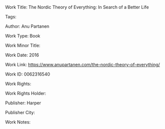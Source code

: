 Work Title: The Nordic Theory of Everything: In Search of a Better Life 

Tags: 

Author: Anu Partanen

Work Type: Book 

Work Minor Title:  

Work Date: 2016

Work Link: https://www.anupartanen.com/the-nordic-theory-of-everything/ 

Work ID:  0062316540

Work Rights:  

Work Rights Holder:  

Publisher:  Harper

Publisher City:  

Work Notes: 

